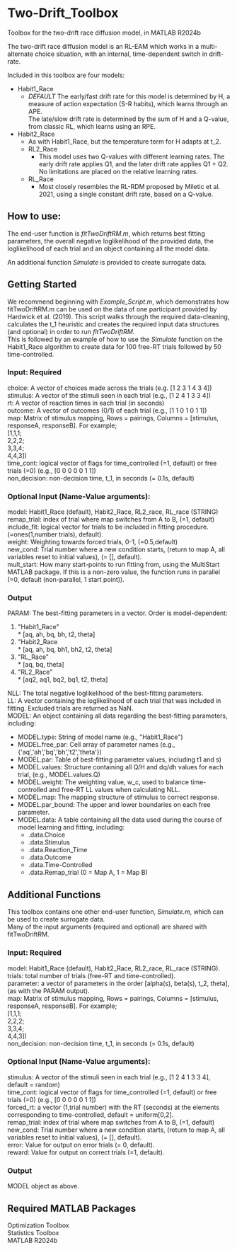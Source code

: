 # Two-Drift_Toolbox
Toolbox for the two-drift race diffusion model, in MATLAB R2024b

The two-drift race diffusion model is an RL-EAM which works in a multi-alternate choice situation,
with an internal, time-dependent switch in drift-rate.

Included in this toolbox are four models:  
* Habit1_Race 
  * *DEFAULT* The early/fast drift rate for this model is determined by H, a measure of action expectation (S-R habits), which learns through an APE.  
             The late/slow drift rate is determined by the sum of H and a Q-value, from classic RL, which learns using an RPE.  
* Habit2_Race 
   * As with Habit1_Race, but the temperature term for H adapts at t_2.  
  * RL2_Race   
    * This model uses two Q-values with different learning rates. The early drift rate applies Q1, and the later drift rate applies Q1 + Q2. No limitations are placed on the relative learning rates.  
  * RL_Race
    * Most closely resembles the RL-RDM proposed by Miletic et al. 2021, using a single constant drift rate, based on a Q-value.

## How to use:
The end-user function is *fitTwoDriftRM.m*, which returns best fitting parameters, the overall negative loglikelihood of the provided data, the loglikelihood of each trial and an object containing all the model data.  

An additional function *Simulate* is provided to create surrogate data.


## Getting Started
We recommend beginning with *Example_Script.m*, which demonstrates how fitTwoDriftRM.m can be used on the data of one participant provided by Hardwick et al. (2019). This script walks through the required data-cleaning, calculates the t_1 heuristic and creates the required input data structures (and optional)
in order to run *fitTwoDriftRM*.  
This is followed by an example of how to use the *Simulate* function on the Habit1_Race algorithm to create data for 100 free-RT trials followed by 50 time-controlled.

### Input: Required
choice: A vector of choices made across the trials (e.g. \[1 2 3 1 4 3 4])  
stimulus: A vector of the stimuli seen in each trial (e.g., \[1 2 4 1 3 3 4])  
rt: A vector of reaction times in each trial  (in seconds)  
outcome: A vector of outcomes (0/1) of each trial (e.g., \[1 1 0 1 0 1 1])  
map: Matrix of stimulus mapping, Rows = pairings, Columns = \[stimulus, responseA, responseB]. For example;  
\[1,1,1;  
2,2,2;  
3,3,4;  
4,4,3])  
time_cont: logical vector of flags for time_controlled (=1, default) or free trials (=0) (e.g., \[0 0 0 0 0 1 1])  
non_decision: non-decision time, t_1, in seconds (= 0.1s, default)


### Optional Input (Name-Value arguments):
model: Habit1_Race (default), Habit2_Race, RL2_race, RL_race (STRING)  
remap_trial: index of trial where map switches from A to B, (=1, default)   
include_fit: logical vector for trials to be included in fitting procedure. (=ones(1,number trials), default).  
weight: Weighting towards forced trials, 0-1, (=0.5,default)  
new_cond: Trial number where a new condition starts, (return to map A, all variables reset to initial values), (= [], default).  
mult_start: How many start-points to run fitting from, using the MultiStart MATLAB package. If this is a non-zero value, the function runs in parallel (=0, default (non-parallel, 1 start point)).   


### Output
PARAM: The best-fitting parameters in a vector. Order is model-dependent:  
  1. "Habit1_Race"  
    * \[aq, ah, bq, bh, t2, theta]   
  2. "Habit2_Race  
    * \[aq, ah, bq, bh1, bh2, t2, theta]   
  3. "RL_Race"  
    * \[aq, bq, theta]  
  4. "RL2_Race"  
    * \[aq2, aq1, bq2, bq1, t2, theta]  

NLL: The total negative loglikelihood of the best-fitting parameters.  
LL: A vector containing the loglikelihood of each trial that was included in fitting. Excluded trials are returned as NaN.  
MODEL: An object containing all data regarding the best-fitting parameters, including:  
  * MODEL.type: String of model name (e.g., "Habit1_Race")  
  * MODEL.free_par: Cell array of parameter names (e.g., {'aq','ah','bq','bh','t2','theta'})  
  * MODEL.par: Table of best-fitting parameter values, including t1 and s)  
  * MODEL.values: Structure containing all Q/H and dq/dh values for each trial, (e.g., MODEL.values.Q)  
  * MODEL.weight: The weighting value, w_c, used to balance time-controlled and free-RT LL values when calculating NLL.  
  * MODEL.map: The mapping structure of stimulus to correct response.  
  * MODEL.par_bound: The upper and lower boundaries on each free parameter.  
  * MODEL.data: A table containing all the data used during the course of model learning and fitting, including:  
    * .data.Choice  
    * .data.Stimulus  
    * .data.Reaction_Time  
    * .data.Outcome  
    * .data.Time-Controlled  
    * .data.Remap_trial (0 = Map A, 1 = Map B)  


## Additional Functions
This toolbox contains one other end-user function, *Simulate.m*, which can be used to create surrogate data.  
Many of the input arguments (required and optional) are shared with fitTwoDriftRM.  

### Input: Required
model: Habit1_Race (default), Habit2_Race, RL2_race, RL_race (STRING).  
trials: total number of trials (free-RT and time-controlled).  
parameter: a vector of parameters in the order \[alpha(s), beta(s), t_2, theta], (as with the PARAM output).  
map: Matrix of stimulus mapping, Rows = pairings, Columns = \[stimulus, responseA, responseB]. For example;  
\[1,1,1;  
2,2,2;  
3,3,4;  
4,4,3])  
non_decision: non-decision time, t_1, in seconds (= 0.1s, default)  

### Optional Input (Name-Value arguments):
stimulus: A vector of the stimuli seen in each trial (e.g., \[1 2 4 1 3 3 4], default = random)  
time_cont: logical vector of flags for time_controlled (=1, default) or free trials (=0) (e.g., \[0 0 0 0 0 1 1])  
forced_rt: a vector (1,trial number) with the RT (seconds) at the elements corresponding to time-controlled, default = uniform\[0,2].  
remap_trial: index of trial where map switches from A to B, (=1, default)  
new_cond: Trial number where a new condition starts, (return to map A, all variables reset to initial values), (= \[], default).  
error: Value for output on error trials (= 0, default).  
reward: Value for output on correct trials (=1, default).  


### Output
MODEL object as above.  


## Required MATLAB Packages
Optimization Toolbox  
Statistics Toolbox  
MATLAB R2024b  